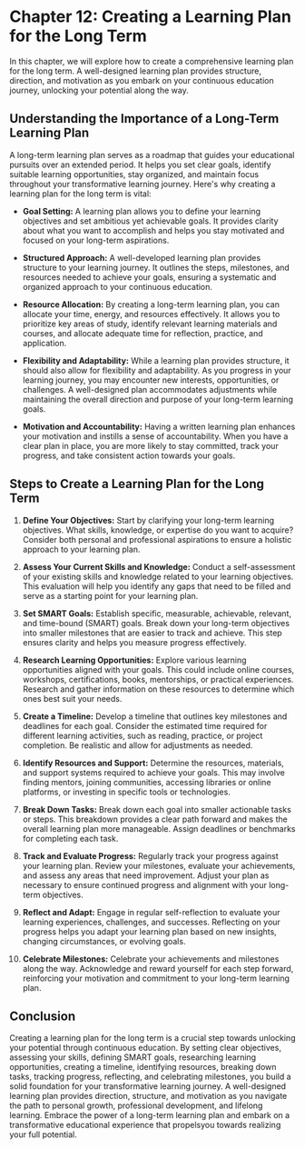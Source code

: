 Chapter 12: Creating a Learning Plan for the Long Term
======================================================

In this chapter, we will explore how to create a comprehensive learning plan for the long term. A well-designed learning plan provides structure, direction, and motivation as you embark on your continuous education journey, unlocking your potential along the way.

Understanding the Importance of a Long-Term Learning Plan
---------------------------------------------------------

A long-term learning plan serves as a roadmap that guides your educational pursuits over an extended period. It helps you set clear goals, identify suitable learning opportunities, stay organized, and maintain focus throughout your transformative learning journey. Here's why creating a learning plan for the long term is vital:

* **Goal Setting:** A learning plan allows you to define your learning objectives and set ambitious yet achievable goals. It provides clarity about what you want to accomplish and helps you stay motivated and focused on your long-term aspirations.

* **Structured Approach:** A well-developed learning plan provides structure to your learning journey. It outlines the steps, milestones, and resources needed to achieve your goals, ensuring a systematic and organized approach to your continuous education.

* **Resource Allocation:** By creating a long-term learning plan, you can allocate your time, energy, and resources effectively. It allows you to prioritize key areas of study, identify relevant learning materials and courses, and allocate adequate time for reflection, practice, and application.

* **Flexibility and Adaptability:** While a learning plan provides structure, it should also allow for flexibility and adaptability. As you progress in your learning journey, you may encounter new interests, opportunities, or challenges. A well-designed plan accommodates adjustments while maintaining the overall direction and purpose of your long-term learning goals.

* **Motivation and Accountability:** Having a written learning plan enhances your motivation and instills a sense of accountability. When you have a clear plan in place, you are more likely to stay committed, track your progress, and take consistent action towards your goals.

Steps to Create a Learning Plan for the Long Term
-------------------------------------------------

1. **Define Your Objectives:** Start by clarifying your long-term learning objectives. What skills, knowledge, or expertise do you want to acquire? Consider both personal and professional aspirations to ensure a holistic approach to your learning plan.

2. **Assess Your Current Skills and Knowledge:** Conduct a self-assessment of your existing skills and knowledge related to your learning objectives. This evaluation will help you identify any gaps that need to be filled and serve as a starting point for your learning plan.

3. **Set SMART Goals:** Establish specific, measurable, achievable, relevant, and time-bound (SMART) goals. Break down your long-term objectives into smaller milestones that are easier to track and achieve. This step ensures clarity and helps you measure progress effectively.

4. **Research Learning Opportunities:** Explore various learning opportunities aligned with your goals. This could include online courses, workshops, certifications, books, mentorships, or practical experiences. Research and gather information on these resources to determine which ones best suit your needs.

5. **Create a Timeline:** Develop a timeline that outlines key milestones and deadlines for each goal. Consider the estimated time required for different learning activities, such as reading, practice, or project completion. Be realistic and allow for adjustments as needed.

6. **Identify Resources and Support:** Determine the resources, materials, and support systems required to achieve your goals. This may involve finding mentors, joining communities, accessing libraries or online platforms, or investing in specific tools or technologies.

7. **Break Down Tasks:** Break down each goal into smaller actionable tasks or steps. This breakdown provides a clear path forward and makes the overall learning plan more manageable. Assign deadlines or benchmarks for completing each task.

8. **Track and Evaluate Progress:** Regularly track your progress against your learning plan. Review your milestones, evaluate your achievements, and assess any areas that need improvement. Adjust your plan as necessary to ensure continued progress and alignment with your long-term objectives.

9. **Reflect and Adapt:** Engage in regular self-reflection to evaluate your learning experiences, challenges, and successes. Reflecting on your progress helps you adapt your learning plan based on new insights, changing circumstances, or evolving goals.

10. **Celebrate Milestones:** Celebrate your achievements and milestones along the way. Acknowledge and reward yourself for each step forward, reinforcing your motivation and commitment to your long-term learning plan.

Conclusion
----------

Creating a learning plan for the long term is a crucial step towards unlocking your potential through continuous education. By setting clear objectives, assessing your skills, defining SMART goals, researching learning opportunities, creating a timeline, identifying resources, breaking down tasks, tracking progress, reflecting, and celebrating milestones, you build a solid foundation for your transformative learning journey. A well-designed learning plan provides direction, structure, and motivation as you navigate the path to personal growth, professional development, and lifelong learning. Embrace the power of a long-term learning plan and embark on a transformative educational experience that propelsyou towards realizing your full potential.
